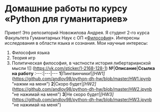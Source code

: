 # Домашние работы по курсу «Python для гуманитариев»
Привет! Это репозиторий Новожилова Андрея. Я студент 2-го курса Факультета Гуманитарных Наук с ОП «[Философия](https://www.hse.ru/ba/phil/ "нажми на меня")». Интересны исследования в области языка и сознания.
Мои научные интересы:
1. Философия языка
2. Теория игр
3. Политическая философия, в частности история либертарианской мысли
![] (https://vk.com/sticker/1-2168-128-1)
**№**|**Описание**|**Ссылка на работу**
:---:|---|---
**1**|Пингвинчики!|*[HW1]*(https://github.com/andlov98/python-dh-hw/blob/master/HW1.ipynb "нажми на меня")
**2**|Скоро будет|*[HW2]*(https://github.com/andlov98/python-dh-hw/blob/master/HW2.ipynb "не нажимай на меня")
**3**|Не скоро будет|*[HW3]*(https://github.com/andlov98/python-dh-hw/blob/master/HW3.ipynb "не нажимай на меня")

